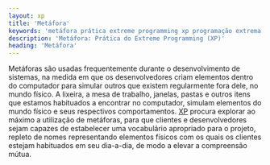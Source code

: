 ```yaml
---
layout: xp
title: 'Metáfora'
keywords: 'metáfora prática extreme programming xp programação extrema'
description: 'Metáfora: Prática do Extreme Programming (XP)'
heading: 'Metáfora'
---
```


Metáforas são usadas frequentemente durante o desenvolvimento de sistemas, na medida em que os
desenvolvedores criam elementos dentro do computador para simular outros que existem regularmente
fora dele, no mundo físico. A lixeira, a mesa de trabalho, janelas, pastas e outros itens que estamos habituados a encontrar no computador, simulam elementos do mundo físico e seus respectivos comportamentos. [XP][] procura explorar ao máximo a utilização de metáforas, para que clientes e desenvolvedores sejam capazes de estabelecer uma vocabulário apropriado para o projeto, repleto de nomes representando elementos físicos com os quais os clientes estejam habituados em seu dia-a-dia, de modo a elevar a compreensão mútua.

[XP]:			/xp